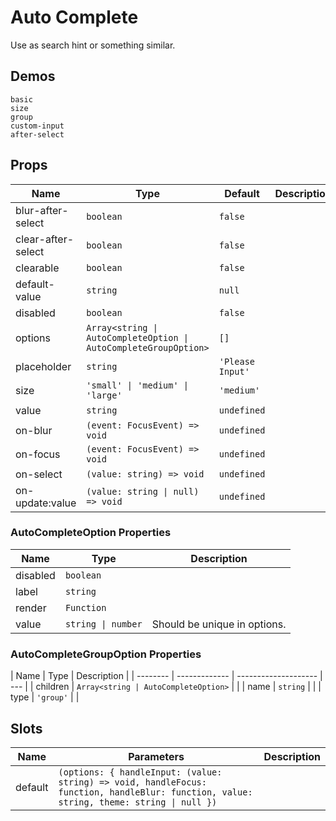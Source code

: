 # Auto Complete

Use as search hint or something similar.

## Demos

```demo
basic
size
group
custom-input
after-select
```

## Props

| Name | Type | Default | Description |
| --- | --- | --- | --- |
| blur-after-select | `boolean` | `false` |  |
| clear-after-select | `boolean` | `false` |  |
| clearable | `boolean` | `false` |  |
| default-value | `string` | `null` |  |
| disabled | `boolean` | `false` |  |
| options | `Array<string \| AutoCompleteOption \| AutoCompleteGroupOption>` | `[]` |  |
| placeholder | `string` | `'Please Input'` |  |
| size | `'small' \| 'medium' \| 'large'` | `'medium'` |  |
| value | `string` | `undefined` |  |
| on-blur | `(event: FocusEvent) => void` | `undefined` |  |
| on-focus | `(event: FocusEvent) => void` | `undefined` |  |
| on-select | `(value: string) => void` | `undefined` |  |
| on-update:value | `(value: string \| null) => void` | `undefined` |  |

### AutoCompleteOption Properties

| Name     | Type               | Description                  |
| -------- | ------------------ | ---------------------------- |
| disabled | `boolean`          |                              |
| label    | `string`           |                              |
| render   | `Function`         |                              |
| value    | `string \| number` | Should be unique in options. |

### AutoCompleteGroupOption Properties

| Name     | Type          | Description          |
| -------- | ------------- | -------------------- | --- |
| children | `Array<string | AutoCompleteOption>` |     |
| name     | `string`      |                      |
| type     | `'group'`     |                      |

## Slots

| Name | Parameters | Description |
| --- | --- | --- |
| default | `(options: { handleInput: (value: string) => void, handleFocus: function, handleBlur: function, value: string, theme: string \| null })` |  |

